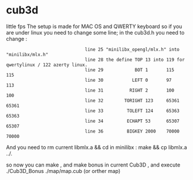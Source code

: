 # cub3d
little fps 
The setup is made for MAC OS and QWERTY keyboard so if you are under linux  you need to change some line;
in the cub3d.h you need to change :
                                  
                                  line 25 "minilibx_opengl/mlx.h" into "minilibx/mlx.h"
                                  line 28 the define TOP 13 into 119 for qwertylinux / 122 azerty linux.
                                  line 29            BOT 1       115                   115
                                  line 30           LEFT 0       97                    113
                                  line 31          RIGHT 2       100                   100
                                  line 32        TORIGHT 123     65361                 65361
                                  line 33         TOLEFT 124     65363                 65363
                                  line 34         ECHAPT 53      65307                 65307
                                  line 36         BIGKEY 2000    70000                 70000
And you need to rm current libmlx.a  && cd in minilibx : make && cp libmlx.a ../.

so now you can make , and make bonus in current Cub3D , and execute ./Cub3D_Bonus ./map/map.cub (or orther map)
